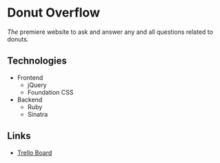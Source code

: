 # Donut Overflow

_The_ premiere website to ask and answer any and all questions related to donuts.

## Technologies
* Frontend
	* jQuery
	* Foundation CSS
* Backend 
	* Ruby
	* Sinatra

## Links
* [Trello Board](https://trello.com/b/NHLeWp9o/donut-overflow)